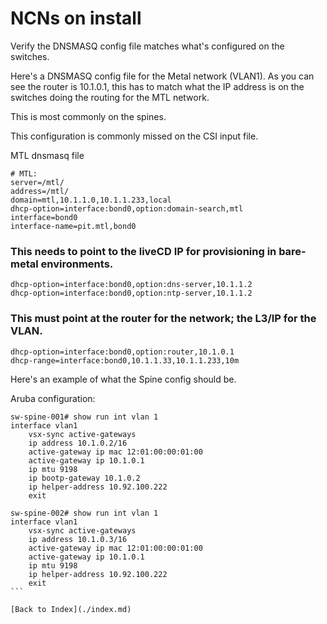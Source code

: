 # NCNs on install

Verify the DNSMASQ config file matches what's configured on the switches.

Here's a DNSMASQ config file for the Metal network (VLAN1). As you can see the router is 10.1.0.1, this has to match what the IP address is on the switches doing the routing for the MTL network.  

This is most commonly on the spines.  

This configuration is commonly missed on the CSI input file.

MTL dnsmasq file

```
# MTL:
server=/mtl/
address=/mtl/
domain=mtl,10.1.1.0,10.1.1.233,local
dhcp-option=interface:bond0,option:domain-search,mtl
interface=bond0
interface-name=pit.mtl,bond0
```

### This needs to point to the liveCD IP for provisioning in bare-metal environments.

```
dhcp-option=interface:bond0,option:dns-server,10.1.1.2
dhcp-option=interface:bond0,option:ntp-server,10.1.1.2
```

### This must point at the router for the network; the L3/IP for the VLAN.

```
dhcp-option=interface:bond0,option:router,10.1.0.1
dhcp-range=interface:bond0,10.1.1.33,10.1.1.233,10m
```

Here's an example of what the Spine config should be.

Aruba configuration: 

````
sw-spine-001# show run int vlan 1
interface vlan1
    vsx-sync active-gateways
    ip address 10.1.0.2/16
    active-gateway ip mac 12:01:00:00:01:00
    active-gateway ip 10.1.0.1
    ip mtu 9198
    ip bootp-gateway 10.1.0.2
    ip helper-address 10.92.100.222
    exit
 
sw-spine-002# show run int vlan 1
interface vlan1
    vsx-sync active-gateways
    ip address 10.1.0.3/16
    active-gateway ip mac 12:01:00:00:01:00
    active-gateway ip 10.1.0.1
    ip mtu 9198
    ip helper-address 10.92.100.222
    exit
```

[Back to Index](./index.md)